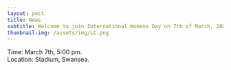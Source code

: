 ```yaml
---
layout: post
title: News
subtitle: Welcome to join International Womens Day on 7th of March, 2025!
thumbnail-img: /assets/img/LC.png
---
```


<div style="text-align: justify;">
Time: March 7th, 5:00 pm.
</div>

<div style="text-align: justify;">
Location: Stadium, Swansea.
</div>


